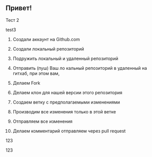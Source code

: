 ## Привет!


Тест 2

test3
1. Создали аккаунт на Github.com
2. Создали локальный репозиторий
3. Подружить локальный и удаленный репозиторий
4. Отправить (пуш) Ваш ло
кальный репозиторий в удаленный на гитхаб, при этом вам,   




1. Делаем Fork
2. Делаем клон для нашей версии этого репозитория
3. Создаем ветку с предполагаемыми изменениями
4. Производим все изменения только в этой ветке
5. Отправляем все изменения
6. Делаем комментарий отправляем через pull request



123

123
